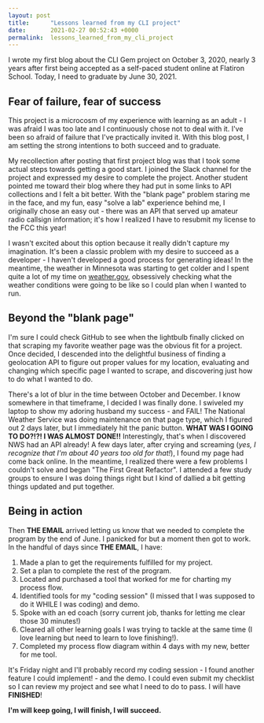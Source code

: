 ```yaml
---
layout: post
title:      "Lessons learned from my CLI project"
date:       2021-02-27 00:52:43 +0000
permalink:  lessons_learned_from_my_cli_project
---
```



I wrote my first blog about the CLI Gem project on October 3, 2020, nearly 3 years after first being accepted as a self-paced student online at Flatiron School. Today, I need to graduate by June 30, 2021.

## Fear of failure, fear of success

This project is a microcosm of my experience with learning as an adult - I was afraid I was too late and I continuously chose not to deal with it. I've been so afraid of failure that I've practically invited it. With this blog post, I am setting the strong intentions to both succeed and to graduate.

My recollection after posting that first project blog was that I took some actual steps towards getting a good start. I joined the Slack channel for the project and expressed my desire to complete the project. Another student pointed me toward their blog where they had put in some links to API collections and I felt a bit better. With the "blank page" problem staring me in the face, and my fun, easy "solve a lab" experience behind me, I originally chose an easy out - there was an API that served up amateur radio callsign information; it's how I realized I have to resubmit my license to the FCC this year!

I wasn't excited about this option because it really didn't capture my imagination. It's been a classic problem with my desire to succeed as a developer - I haven't developed a good process for generating ideas! In the meantime, the weather in Minnesota was starting to get colder and I spent quite a lot of my time on [weather.gov](http://weather.gov), obsessively checking what the weather conditions were going to be like so I could plan when I wanted to run. 

## Beyond the "blank page"

I'm sure I could check GitHub to see when the lightbulb finally clicked on that scraping my favorite weather page was the obvious fit for a project. Once decided, I descended into the delightful business of finding a geolocation API to figure out proper values for my location, evaluating and changing which specific page I wanted to scrape, and discovering just how to do what I wanted to do.

There's a lot of blur in the time between October and December. I know somewhere in that timeframe, I decided I was finally done. I swiveled my laptop to show my adoring husband my success - and FAIL! The National Weather Service was doing maintenance on that page type, which I figured out 2 days later, but I immediately hit the panic button. **WHAT WAS I GOING TO DO?!?! I WAS ALMOST DONE!!** Interestingly, that's when I discovered NWS had an API already! A few days later, after crying and screaming (*yes, I recognize that I'm about 40 years too old for that!*), I found my page had come back online. In the meantime, I realized there were a few problems I couldn't solve and began "The First Great Refactor". I attended a few study groups to ensure I was doing things right but I kind of dallied a bit getting things updated and put together.

## Being in action

Then **THE EMAIL** arrived letting us know that we needed to complete the program by the end of June. I panicked for but a moment then got to work. In the handful of days since **THE EMAIL**, I have:
1. Made a plan to get the requirements fulfilled for my project.
1. Set a plan to complete the rest of the program.
1. Located and purchased a tool that worked for me for charting my process flow.
1. Identified tools for my "coding session" (I missed that I was supposed to do it WHILE I was coding) and demo.
1. Spoke with an ed coach (sorry current job, thanks for letting me clear those 30 minutes!)
1. Cleared all other learning goals I was trying to tackle at the same time (I love learning but need to learn to love finishing!).
1. Completed my process flow diagram within 4 days with my new, better for me tool.

It's Friday night and I'll probably record my coding session - I found another feature I could implement! - and the demo. I could even submit my checklist so I can review my project and see what I need to do to pass. I will have **FINISHED**!

**I'm will keep going, I will finish, I will succeed.**

